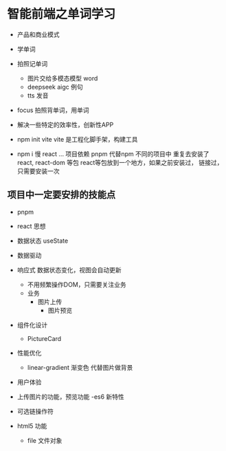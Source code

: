 # 智能前端之单词学习
- 产品和商业模式 
 - 学单词 
 - 拍照记单词 
   - 图片交给多模态模型 word 
   - deepseek aigc 例句 
   - tts 发音
- focus
拍照背单词，用单词
- 解决一些特定的效率性，创新性APP

- npm init vite
  vite 是工程化脚手架，构建工具
- npm i 慢
 react ... 项目依赖
pnpm 代替npm 
不同的项目中 重复去安装了react, react-dom 等包
react等包放到一个地方，如果之前安装过，
链接过，只需要安装一次

## 项目中一定要安排的技能点
- pnpm
- react 思想
 - 数据状态 useState 
 - 数据驱动 
 - 响应式 数据状态变化，视图会自动更新
   - 不用频繁操作DOM，只需要关注业务
   - 业务
      - 图片上传 
        - 图片预览

- 组件化设计
  - PictureCard
- 性能优化
   - linear-gradient 渐变色 代替图片做背景
- 用户体验
 - 上传图片的功能，预览功能
-es6 新特性
  - 可选链操作符
- html5 功能
   - file 文件对象 
